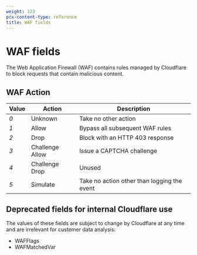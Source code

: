 ```yaml
---
weight: 123
pcx-content-type: reference
title: WAF fields
---
```


# WAF fields

The Web Application Firewall (WAF) contains rules managed by Cloudflare to block requests that contain malicious content.

## WAF Action

<TableWrap>

| Value                                             | Action          | Description                                 |
| ------------------------------------------------- | --------------- | ------------------------------------------- |
| <em><span style="font-weight: 400;">0</span></em> | Unknown         | Take no other action                        |
| <em><span style="font-weight: 400;">1</span></em> | Allow           | Bypass all subsequent WAF rules             |
| <em><span style="font-weight: 400;">2</span></em> | Drop            | Block with an HTTP 403 response             |
| <em><span style="font-weight: 400;">3</span></em> | Challenge Allow | Issue a CAPTCHA challenge                   |
| <em><span style="font-weight: 400;">4</span></em> | Challenge Drop  | Unused                                      |
| <em><span style="font-weight: 400;">5</span></em> | Simulate        | Take no action other than logging the event |

</TableWrap>

## Deprecated fields for internal Cloudflare use

The values of these fields are subject to change by Cloudflare at any time and are irrelevant for customer data analysis:

- WAFFlags
- WAFMatchedVar